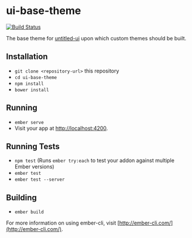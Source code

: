 # ui-base-theme

[![Build Status](https://travis-ci.org/prototypal-io/ui-base-theme.svg?branch=master)](https://travis-ci.org/prototypal-io/ui-base-theme)

The base theme for [untitled-ui](https://github.com/prototypal-io/untitled-ui#ui-base-theme)
upon which custom themes should be built.

## Installation

* `git clone <repository-url>` this repository
* `cd ui-base-theme`
* `npm install`
* `bower install`

## Running

* `ember serve`
* Visit your app at [http://localhost:4200](http://localhost:4200).

## Running Tests

* `npm test` (Runs `ember try:each` to test your addon against multiple Ember versions)
* `ember test`
* `ember test --server`

## Building

* `ember build`

For more information on using ember-cli, visit [http://ember-cli.com/](http://ember-cli.com/).
